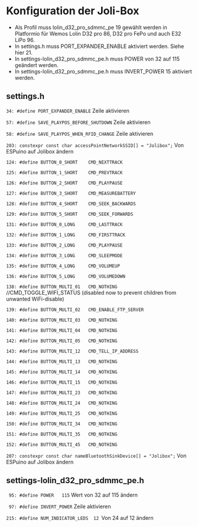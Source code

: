 # Konfiguration der Joli-Box

- Als Profil muss lolin_d32_pro_sdmmc_pe 19 gewählt werden in Platformio für Wemos Lolin D32 pro 86, D32 pro FePo und auch E32 LiPo 96. 
- In settings.h muss PORT_EXPANDER_ENABLE aktiviert werden. Siehe hier 21.
- In settings-lolin_d32_pro_sdmmc_pe.h muss POWER von 32 auf 115 geändert werden.
- In settings-lolin_d32_pro_sdmmc_pe.h muss INVERT_POWER 15 aktiviert werden.


## settings.h

```34: #define PORT_EXPANDER_ENABLE``` Zeile aktivieren

```57: #define SAVE_PLAYPOS_BEFORE_SHUTDOWN``` Zeile aktivieren

```58: #define SAVE_PLAYPOS_WHEN_RFID_CHANGE``` Zeile aktivieren

```203: constexpr const char accessPointNetworkSSID[] = "Jolibox";``` Von ESPuino auf Jolibox ändern

```124: #define BUTTON_0_SHORT    CMD_NEXTTRACK```

```125: #define BUTTON_1_SHORT    CMD_PREVTRACK```

```126: #define BUTTON_2_SHORT    CMD_PLAYPAUSE```

```127: #define BUTTON_3_SHORT    CMD_MEASUREBATTERY```

```128: #define BUTTON_4_SHORT    CMD_SEEK_BACKWARDS```

```129: #define BUTTON_5_SHORT    CMD_SEEK_FORWARDS```

```131: #define BUTTON_0_LONG     CMD_LASTTRACK```

```132: #define BUTTON_1_LONG     CMD_FIRSTTRACK```

```133: #define BUTTON_2_LONG     CMD_PLAYPAUSE```

```134: #define BUTTON_3_LONG     CMD_SLEEPMODE```

```135: #define BUTTON_4_LONG     CMD_VOLUMEUP```

```136: #define BUTTON_5_LONG     CMD_VOLUMEDOWN```


```138: #define BUTTON_MULTI_01   CMD_NOTHING ```  //CMD_TOGGLE_WIFI_STATUS (disabled now to prevent children from unwanted WiFi-disable)

```139: #define BUTTON_MULTI_02   CMD_ENABLE_FTP_SERVER```

```140: #define BUTTON_MULTI_03   CMD_NOTHING``` 

```141: #define BUTTON_MULTI_04   CMD_NOTHING```

```142: #define BUTTON_MULTI_05   CMD_NOTHING```

```143: #define BUTTON_MULTI_12   CMD_TELL_IP_ADDRESS```

```144: #define BUTTON_MULTI_13   CMD_NOTHING```

```145: #define BUTTON_MULTI_14   CMD_NOTHING```

```146: #define BUTTON_MULTI_15   CMD_NOTHING```

```147: #define BUTTON_MULTI_23   CMD_NOTHING```

```148: #define BUTTON_MULTI_24   CMD_NOTHING```

```149: #define BUTTON_MULTI_25   CMD_NOTHING```

```150: #define BUTTON_MULTI_34   CMD_NOTHING```

```151: #define BUTTON_MULTI_35   CMD_NOTHING```

```152: #define BUTTON_MULTI_45   CMD_NOTHING```

```207: constexpr const char nameBluetoothSinkDevice[] = "Jolibox";```  Von ESPuino auf Jolibox ändern


## settings-lolin_d32_pro_sdmmc_pe.h

``` 95: #define POWER   115```  Wert von 32 auf 115 ändern

``` 97: #define INVERT_POWER```  Zeile aktivieren    

```215: #define NUM_INDICATOR_LEDS	12 ```Von 24 auf 12 ändern